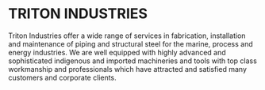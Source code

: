 # TRITON INDUSTRIES

Triton Industries offer a wide range of services in fabrication, installation and maintenance of piping and structural steel for the marine, process and energy industries. We are well equipped with highly advanced and sophisticated indigenous and imported machineries and tools with top class workmanship and professionals which have attracted and satisfied many customers and corporate clients.
